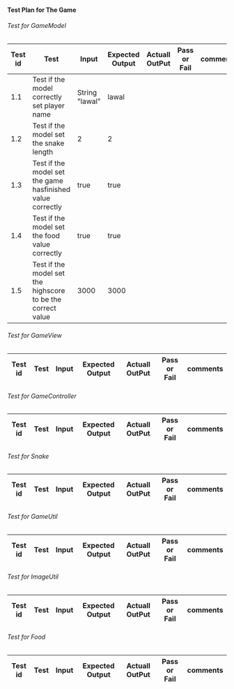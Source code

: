 #### Test Plan for The Game

###### Test for GameModel
| Test id | Test | Input | Expected Output | Actuall OutPut | Pass or Fail | comments|
|---------|------|-------|-----------------|----------------|---------------|--------|
|1.1|Test if the model correctly set player name| String "lawal"| lawal| ||
|1.2|Test if the model set the snake length| 2 | 2|||
|1.3|Test if the model set the game hasfinished value correctly|true| true| ||
|1.4| Test if the model set the food value correctly| true| true|||
|1.5|Test if the model set the highscore to be the correct value| 3000|3000|||

###### Test for GameView
| Test id | Test | Input | Expected Output | Actuall OutPut | Pass or Fail | comments|
|---------|------|-------|-----------------|----------------|---------------|--------|



###### Test for GameController
| Test id | Test | Input | Expected Output | Actuall OutPut | Pass or Fail | comments|
|---------|------|-------|-----------------|----------------|---------------|--------|





###### Test for Snake
| Test id | Test | Input | Expected Output | Actuall OutPut | Pass or Fail | comments|
|---------|------|-------|-----------------|----------------|---------------|--------|





###### Test for GameUtil
| Test id | Test | Input | Expected Output | Actuall OutPut | Pass or Fail | comments|
|---------|------|-------|-----------------|----------------|---------------|--------|







###### Test for ImageUtil
| Test id | Test | Input | Expected Output | Actuall OutPut | Pass or Fail | comments|
|---------|------|-------|-----------------|----------------|---------------|--------|








###### Test for Food
| Test id | Test | Input | Expected Output | Actuall OutPut | Pass or Fail | comments|
|---------|------|-------|-----------------|----------------|---------------|--------|




